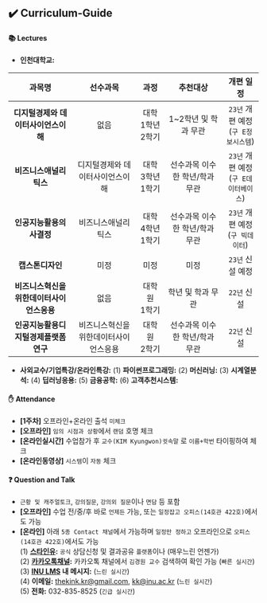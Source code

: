 ## ✔️ Curriculum-Guide

#### 📚 Lectures
- **인천대학교:**    

| **과목명** 	| **선수과목** 	| **과정** 	| **추천대상** 	| **개편 일정** 	|
|:---:	|:---:	|:---:	|:---:	|:---:	|
| **디지털경제와 데이터사이언스이해** 	| 없음 	| 대학<br>1학년2학기 	| 1~2학년 및 학과 무관 	| `23년` 개편 예정<br>(`구 E정보시스템`) 	|
| **비즈니스애널리틱스** 	| 디지털경제와 데이터사이언스이해 	| 대학<br>3학년1학기 	| 선수과목 이수한 학년/학과 무관 	| `23년` 개편 예정<br>(`구 E데이터베이스`) 	|
| **인공지능활용의사결정** 	| 비즈니스애널리틱스 	| 대학<br>4학년1학기 	| 선수과목 이수한 학년/학과 무관 	| `23년` 개편 예정<br>(`구 빅데이터`) 	|
| **캡스톤디자인** 	| 미정 	| 미정 	| 미정 	| `23년` 신설 예정 	|
| **비즈니스혁신을위한데이터사이언스응용** 	| 없음 	| 대학원<br>1학기 	| 학년 및 학과 무관 	| `22년` 신설  	|
| **인공지능활용디지털경제플랫폼연구** 	| 비즈니스혁신을위한데이터사이언스응용 	| 대학원<br>2학기 	| 선수과목 이수한 학년/학과 무관 	| `22년` 신설  	|

- **사외교수/기업특강/온라인특강:**
(1) **파이썬프로그래밍:** 
(2) **머신러닝:** 
(3) **시계열분석:** 
(4) **딥러닝응용:** 
(5) **금융공학:** 
(6) **고객추천시스템:** 

#### ✋ Attendance
- **[1주차]** 오프라인+온라인 출석 `미체크`
- **[오프라인]** `임의 시점과 상황`에서 `랜덤` 호명 체크
- **[온라인실시간]** 수업참가 후 `교수(KIM Kyungwon)귓속말` 로 `이름+학번` 타이핑하여 체크
- **[온라인동영상]** `시스템`이 `자동` 체크

#### ❓ Question and Talk    
- `근황 및 캐주얼토크`, `강의질문`, `강의외 질문`이나 `면담` 등 포함    
- **[오프라인]** 수업 전/중/후 바로 `언제든` 가능, 또는 `일정잡고 오피스(14호관 422호)`에서도 가능    
- **[온라인]** 아래 `5종 Contact 채널`에서 가능하며 `일정만 정하고` 오프라인으로 `오피스(14호관 422호)`에서도 가능    
(1) **[스타인유](https://starinu.inu.ac.kr/index.do):** `공식` 상담신청 및 결과공유 `플랫폼`이나 (매우느린 언젠가)    
(2) **[카카오톡채널](http://pf.kakao.com/_Exfqqb):** 카카오톡 채널에서 `김경원 교수` 검색하여 확인 가능 (`빠른 실시간`)    
(3) **[INU LMS](http://cyber.inu.ac.kr/) 내 메시지:** (`느린 실시간`)         
(4) **이메일:** thekink.kr@gmail.com, kk@inu.ac.kr (`느린 실시간`)        
(5) **전화:** 032-835-8525 (`긴급 실시간`)        
